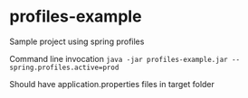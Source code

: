 # profiles-example
Sample project using spring profiles

Command line invocation 
```java -jar profiles-example.jar --spring.profiles.active=prod ```

Should have application.properties files in target folder
